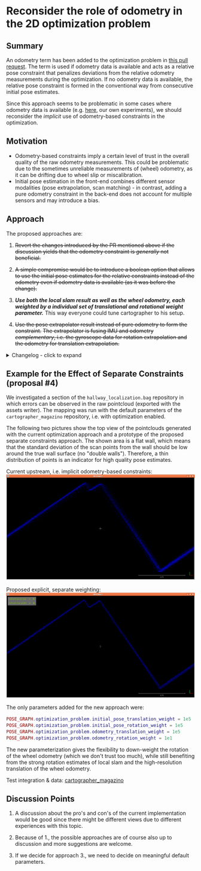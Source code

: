 # Reconsider the role of odometry in the 2D optimization problem

## Summary
[summary]: #summary

An odometry term has been added to the optimization problem in [this pull request](https://github.com/googlecartographer/cartographer/pull/456).
The term is used if odometry data is available and acts as a relative pose constraint that penalizes deviations from the relative odometry measurements during the optimization.
If no odometry data is available, the relative pose constraint is formed in the conventional way from consecutive initial pose estimates.

Since this approach seems to be problematic in some cases where odometry data is available (e.g. [here](https://github.com/googlecartographer/cartographer/issues/534), our own experiments), we should reconsider the *implicit* use of odometry-based constraints in the optimization.

## Motivation
[motivation]: #motivation

* Odometry-based constraints imply a certain level of trust in the overall quality of the raw odometry measurements.
This could be problematic due to the sometimes unreliable measurements of (wheel) odometry, as it can be drifting due to wheel slip or miscalibration.
* Initial pose estimation in the front-end combines different sensor modalities (pose extrapolation, scan matching) - in contrast, adding a pure odometry constraint in the back-end does not account for multiple sensors and may introduce a bias.

## Approach
[approach]: #approach

The proposed approaches are:

1. ~~Revert the changes introduced by the PR mentioned above if the discussion yields that the odometry constraint is *generally* not beneficial.~~

2. ~~A simple compromise would be to introduce a boolean option that allows to use the initial pose estimates for the relative constraints instead of the odometry even if odometry data is available (as it was before the change).~~

3. ***Use both the local slam result as well as the wheel odometry, each weighted by a individual set of translational and rotational weight parameter.***
This way everyone could tune cartographer to his setup.

4. ~~Use the pose extrapolator result instead of pure odometry to form the constraint.~~
~~The extrapolator is fusing IMU and odometry *complementary*, i.e. the gyroscope data for rotation extrapolation and the odometry for translation extrapolation.~~

<details>
<summary>Changelog - click to expand</summary>
We rejected 1. because we can't assume that odometry is never beneficial in global constraints.

We implemented 2. for testing and saw a qualitative improvement with our system.
We observed slight rotational drift in our wheel odometry, which explains the inferior performance if the odometry constraint is used.
This approach comes with the cost of introducing a new configuration parameter.

In case a new parameter should be added, we agreed that it makes more sense to go with approach 3. as it offers more flexibility.

We implemented 4. for testing and saw no qualitative improvement with our system.
Especially due to the noisy nature of gyroscope data, the pose extrapolator is not a very precise source for global constraints.
However, as a source for an initial guess before scan matching (as it is already used) slight noise is not as problematic as in the global optimization.
</details>

## Example for the Effect of Separate Constraints (proposal #4)

We investigated a section of the `hallway_localization.bag` repository in which errors can be observed in the raw pointcloud (exported with the assets writer).
The mapping was run with the default parameters of the `cartographer_magazino` repository, i.e. with optimization enabled.

The following two pictures show the top view of the pointclouds generated with the current optimization approach and a prototype of the proposed separate constraints approach.
The shown area is a flat wall, which means that the standard deviation of the scan points from the wall should be low around the true wall surface (no "double walls").
Therefore, a thin distribution of points is an indicator for high quality pose estimates.

Current upstream, i.e. implicit odometry-based constraints:
![upstream](0018-assets/raw-pointcloud_current_upstream.png)

Proposed explicit, separate weighting:
![upstream](0018-assets/raw-pointcloud_separate_constraints.png)

The only parameters added for the new approach were:
```lua
POSE_GRAPH.optimization_problem.initial_pose_translation_weight = 1e5
POSE_GRAPH.optimization_problem.initial_pose_rotation_weight = 1e5
POSE_GRAPH.optimization_problem.odometry_translation_weight = 1e5
POSE_GRAPH.optimization_problem.odometry_rotation_weight = 1e1
```

The new parameterization gives the flexibility to down-weight the rotation of the  wheel odometry (which we don't trust too much), while still benefiting from the strong rotation estimates of local slam and the high-resolution translation of the wheel odometry.

Test integration & data: [cartographer_magazino](https://github.com/magazino/cartographer_magazino)



## Discussion Points
[discussion]: #discussion

1. A discussion about the pro's and con's of the current implementation would be good since there might be different views due to different experiences with this topic.

2. Because of 1., the possible approaches are of course also up to discussion and more suggestions are welcome.

3. If we decide for approach 3., we need to decide on meaningful default parameters.
